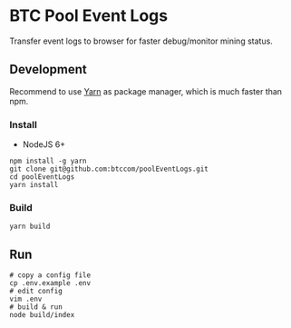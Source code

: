 # BTC Pool Event Logs

Transfer event logs to browser for faster debug/monitor mining status.

## Development

Recommend to use [Yarn](http://yarnpkg.com/) as package manager, which is much faster than npm.

### Install

* NodeJS 6+

```shell
npm install -g yarn
git clone git@github.com:btccom/poolEventLogs.git
cd poolEventLogs
yarn install
```

### Build

```
yarn build
```

## Run

```shell
# copy a config file
cp .env.example .env
# edit config
vim .env
# build & run
node build/index
```